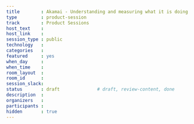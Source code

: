 ```yaml
---
title        : Akamai - Understanding and measuring what it is doing
type         : product-session
track        : Product Sessions
host_text    :
host_link    :
session_type : public
technology   :
categories   :
featured     : yes
when_day     :
when_time    :
room_layout  :
room_id      :
session_slack:
status       : draft              # draft, review-content, done
description  :
organizers   :
participants :
hidden       : true
---
```


